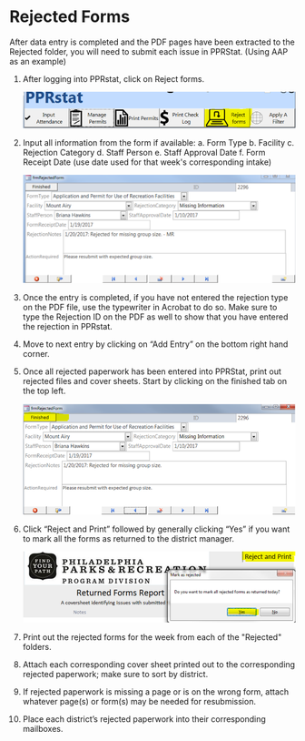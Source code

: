 # Rejected Forms

After data entry is completed and the PDF pages have been extracted to the Rejected folder, you will need to submit each issue in PPRStat. (Using AAP as an example)

1.  After logging into PPRstat, click on Reject forms.

    ![](https://raw.githubusercontent.com/PPRPMU/PMU-playbook/master/Images/Data_Entry_-_Rejected_Forms/rejection_forms_menu.PNG)

2. Input all information from the form if available:
     a. Form Type
     b. Facility
     c. Rejection Category
     d. Staff Person
     e. Staff Approval Date
     f.  Form Receipt Date (use date used for that week's corresponding intake)

    ![](https://raw.githubusercontent.com/PPRPMU/PMU-playbook/master/Images/Data_Entry_-_Rejected_Forms/rejection_forms_screen.PNG)

3.  Once the entry is completed, if you have not entered the rejection type on the PDF file, use the typewriter in Acrobat to do so. Make sure to type the Rejection ID on the PDF as well to show that you have entered the rejection in PPRstat.

4. Move to next entry by clicking on “Add Entry” on the bottom right hand corner.

5. Once all rejected paperwork has been entered into PPRStat, print out rejected files and cover sheets. Start by clicking on the finished tab on the top left.

    ![](https://raw.githubusercontent.com/PPRPMU/PMU-playbook/master/Images/Data_Entry_-_Rejected_Forms/rejection_forms_finished_button.PNG)

6. Click “Reject and Print”  followed by generally clicking “Yes” if you want to mark all the forms as returned to the district manager.

    ![](https://raw.githubusercontent.com/PPRPMU/PMU-playbook/master/Images/Data_Entry_-_Rejected_Forms/rejection_forms_reject_and_print.PNG)

7. Print out the rejected forms for the week from each of the "Rejected" folders.

8. Attach each corresponding cover sheet printed out to the corresponding rejected paperwork; make sure to sort by district.

9. If rejected paperwork is missing a page or is on the wrong form, attach whatever page(s) or form(s) may be needed for resubmission.

10. Place each district’s rejected paperwork into their corresponding mailboxes.
